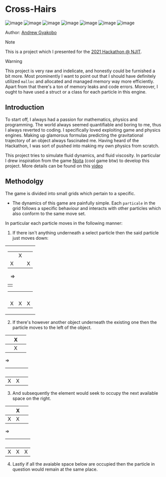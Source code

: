 # Cross-Hairs

![image](https://img.shields.io/badge/Devpost-003E54?style=for-the-badge&logo=Devpost&logoColor=white)
![image](https://img.shields.io/badge/C-00599C?style=for-the-badge&logo=c&logoColor=white)
![image](https://img.shields.io/badge/C%2B%2B-00599C?style=for-the-badge&logo=c%2B%2B&logoColor=white)
![image](https://img.shields.io/badge/Python-FFD43B?style=for-the-badge&logo=python&logoColor=blue)
![image](https://img.shields.io/badge/OpenCV-27338e?style=for-the-badge&logo=OpenCV&logoColor=white)
![image](https://img.shields.io/badge/CMake-064F8C?style=for-the-badge&logo=cmake&logoColor=white)
![image](https://img.shields.io/badge/windows%20terminal-4D4D4D?style=for-the-badge&logo=windows%20terminal&logoColor=white)

Author: [Andrew Gyakobo](https://github.com/Gyakobo)

>[!NOTE]
>This is a project which I presented for the [2021 Hackathon @ NJIT](https://devpost.com/software/cross-hairs).  

>[!WARNING]
>This project is very raw and indelicate, and honestly could be furnished a bit more. Most prominently I want to point out that I should have definitely utilized `malloc` and allocated and managed memory way more efficiently. Apart from that there's a ton of memory leaks and code errors. Moreover, I ought to have used a struct or a class for each particle in this engine.  

## Introduction

To start off, I always had a passion for mathematics, physics and programming. The world always seemed quantifiable and boring to me, thus I always reverted to coding. I specifically loved exploiting game and physics engines. Making up glamorous formulas predicting the gravitational trajectory of an object always fascinated me. Having heard of the Hackathon, I was sort of pushed into making my own physics from scratch.

This project tries to simulate fluid dynamics, and fluid viscosity. In particular I drew inspiration from the game [Noita](https://store.steampowered.com/app/881100/Noita/) (cool game btw) to develop this project. More details can be found on this [video](https://youtu.be/mcoHVF-JWog?si=MOAMeUlSdaGBlRED)

## Methodolgy

The game is divided into small grids which pertain to a specific.

* The dynamics of this game are painfully simple. Each `particale` in the grid follows a specific behaviour and interacts with other particles which also conform to the same move set.

In particular each particle moves in the following manner:

1. If there isn't anything underneath a select particle then the said particle just moves down:

<table>

<tr><td>

<table>
<tr> <td></td> <td>X</td> <td></td> </tr>
<tr> <td>X</td> <td></td> <td>X</td> </tr>
</table>

<table>

<td><tr>
&nbsp;
=>
&nbsp;
</td></tr>

</table>

<table>
<tr> <td></td> <td>&nbsp;</td> <td></td> </tr>
<tr> <td>X</td> <td>X</td> <td>X</td> </tr>
</table>

</td></tr>

</table>

2. If there's however another object underneath the existing one then the particle moves to the left of the object.

<p><p>

| &nbsp; | X | &nbsp; |
|---|---|---|
|   | X |   |

</p><p>

=>

</p><p>

|   |   | &nbsp; |
|---|---|---|
| X | X |   |

</p></p>

3. And subsequently the element would seek to occupy the next available space on the right. 


<p><p>

| &nbsp; | X | &nbsp; |
|---|---|---|
| X | X |   |

</p><p>

=>

</p><p>

|   |   | &nbsp; |
|---|---|---|
| X | X | X |

</p></p>

4. Lastly if all the avaiable space below are occupied then the particle in question would remain at the same place.
